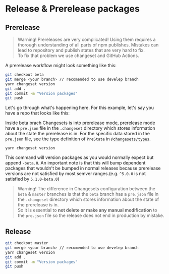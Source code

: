 # Release & Prerelease packages

## Prerelease

> Warning! Prereleases are very complicated! Using them requires a thorough understanding of all parts of npm publishes. Mistakes can lead to repository and publish states that are very hard to fix.\
>  To fix that problem we use changeset and GitHub Actions.

A prerelease workflow might look something like this:

```bash
git checkout beta
git merge <your branch> // recomended to use develep branch
yarn changeset version
git add .
git commit -m "Version packages"
git push
```

Let's go through what's happening here. For this example, let's say you have a repo that looks like this:

Inside beta brach Changesets is into prerelease mode, prerelease mode have a `pre.json` file in the `.changeset` directory which stores information about the state the prerelease is in. For the specific data stored in the `pre.json` file, see the type definition of `PreState` in [`@changesets/types`](https://github.com/changesets/changesets/tree/main/packages/types).

```
yarn changeset version
```

This command will version packages as you would normally expect but append `-beta.0`. An important note is that this will bump dependent packages that wouldn't be bumped in normal releases because prerelease versions are not satisfied by most semver ranges.(e.g. `^5.0.0` is not satisfied by `5.1.0-beta.0`)

> Warning! The difference in Changesets configuration between the `beta` & `master` branches is that the `beta` branch has a `pre.json` file in the `.changeset` directory which stores information about the state of the prerelease is in.\
> So it is essential to **not delete or make any manual modification** to the `pre.json` file so the release does not end in production by mistake.

## Release

```bash
git checkout master
git merge <your branch> // recomended to use develep branch
yarn changeset version
git add .
git commit -m "Version packages"
git push
```
